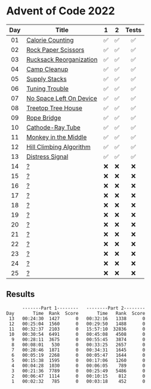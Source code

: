 # Advent of Code 2022

| Day | Title                                                           |         1          |         2          |       Tests        |
| :-: | --------------------------------------------------------------- | :----------------: | :----------------: | :----------------: |
| 01  | [Calorie Counting](https://adventofcode.com/2022/day/1)         | :white_check_mark: | :white_check_mark: | :white_check_mark: |
| 02  | [Rock Paper Scissors](https://adventofcode.com/2022/day/2)      | :white_check_mark: | :white_check_mark: | :white_check_mark: |
| 03  | [Rucksack Reorganization](https://adventofcode.com/2022/day/3)  | :white_check_mark: | :white_check_mark: | :white_check_mark: |
| 04  | [Camp Cleanup](https://adventofcode.com/2022/day/4)             | :white_check_mark: | :white_check_mark: | :white_check_mark: |
| 05  | [Supply Stacks](https://adventofcode.com/2022/day/5)            | :white_check_mark: | :white_check_mark: | :white_check_mark: |
| 06  | [Tuning Trouble](https://adventofcode.com/2022/day/6)           | :white_check_mark: | :white_check_mark: | :white_check_mark: |
| 07  | [No Space Left On Device](https://adventofcode.com/2022/day/7)  | :white_check_mark: | :white_check_mark: | :white_check_mark: |
| 08  | [Treetop Tree House](https://adventofcode.com/2022/day/8)       | :white_check_mark: | :white_check_mark: | :white_check_mark: |
| 09  | [Rope Bridge](https://adventofcode.com/2022/day/9)              | :white_check_mark: | :white_check_mark: | :white_check_mark: |
| 10  | [Cathode-Ray Tube](https://adventofcode.com/2022/day/10)        | :white_check_mark: | :white_check_mark: | :white_check_mark: |
| 11  | [Monkey in the Middle](https://adventofcode.com/2022/day/11)    | :white_check_mark: | :white_check_mark: | :white_check_mark: |
| 12  | [Hill Climbing Algorithm](https://adventofcode.com/2022/day/12) | :white_check_mark: | :white_check_mark: | :white_check_mark: |
| 13  | [Distress Signal](https://adventofcode.com/2022/day/13)         | :white_check_mark: | :white_check_mark: | :white_check_mark: |
| 14  | [?](https://adventofcode.com/2022/day/14)                       |        :x:         |        :x:         |        :x:         |
| 15  | [?](https://adventofcode.com/2022/day/15)                       |        :x:         |        :x:         |        :x:         |
| 16  | [?](https://adventofcode.com/2022/day/16)                       |        :x:         |        :x:         |        :x:         |
| 17  | [?](https://adventofcode.com/2022/day/17)                       |        :x:         |        :x:         |        :x:         |
| 18  | [?](https://adventofcode.com/2022/day/18)                       |        :x:         |        :x:         |        :x:         |
| 19  | [?](https://adventofcode.com/2022/day/19)                       |        :x:         |        :x:         |        :x:         |
| 20  | [?](https://adventofcode.com/2022/day/20)                       |        :x:         |        :x:         |        :x:         |
| 21  | [?](https://adventofcode.com/2022/day/21)                       |        :x:         |        :x:         |        :x:         |
| 22  | [?](https://adventofcode.com/2022/day/22)                       |        :x:         |        :x:         |        :x:         |
| 23  | [?](https://adventofcode.com/2022/day/23)                       |        :x:         |        :x:         |        :x:         |
| 24  | [?](https://adventofcode.com/2022/day/24)                       |        :x:         |        :x:         |        :x:         |
| 25  | [?](https://adventofcode.com/2022/day/25)                       |        :x:         |        :x:         |        :x:         |

## Results

```text
      -------Part 1--------   --------Part 2--------
Day       Time  Rank  Score       Time   Rank  Score
 13   00:24:30  1427      0   00:32:16   1338      0
 12   00:25:04  1560      0   00:29:50   1488      0
 11   00:32:37  2103      0   15:57:10  32836      0
 10   00:30:54  6491      0   00:45:08   4508      0
  9   00:28:11  3675      0   00:55:45   3874      0
  8   00:08:01   530      0   00:33:25   2657      0
  7   00:28:46  1871      0   00:34:31   1645      0
  6   00:05:19  2268      0   00:05:47   1644      0
  5   00:15:38  1595      0   00:17:06   1260      0
  4   00:04:28  1030      0   00:06:05    789      0
  3   00:21:36  7789      0   00:25:49   5486      0
  2   00:06:47  1114      0   00:10:15    812      0
  1   00:02:32   785      0   00:03:18    452      0
```

